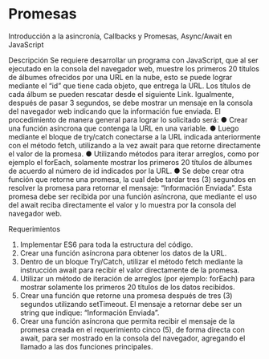 # Promesas
 Introducción a la asincronía, Callbacks y Promesas, Async/Await en JavaScript
 
 Descripción
Se requiere desarrollar un programa con JavaScript, que al ser ejecutado en la consola del
navegador web, muestre los primeros 20 títulos de álbumes ofrecidos por una URL en la
nube, esto se puede lograr mediante el “id” que tiene cada objeto, que entrega la URL. Los
títulos de cada álbum se pueden rescatar desde el siguiente Link.
Igualmente, después de pasar 3 segundos, se debe mostrar un mensaje en la consola del
navegador web indicando que la información fue enviada.
El procedimiento de manera general para lograr lo solicitado será:
● Crear una función asíncrona que contenga la URL en una variable.
● Luego mediante el bloque de try/catch conectarse a la URL indicada anteriormente
con el método fetch, utilizando a la vez await para que retorne directamente el valor
de la promesa.
● Utilizando métodos para iterar arreglos, como por ejemplo el forEach, solamente
mostrar los primeros 20 títulos de álbumes de acuerdo al número de id indicados por
la URL.
● Se debe crear otra función que retorne una promesa, la cual debe tardar tres (3)
segundos en resolver la promesa para retornar el mensaje: “Información Enviada”.
Esta promesa debe ser recibida por una función asíncrona, que mediante el uso del
await reciba directamente el valor y lo muestra por la consola del navegador web.

Requerimientos
1. Implementar ES6 para toda la estructura del código.
2. Crear una función asíncrona para obtener los datos de la URL.
3. Dentro de un bloque Try/Catch, utilizar el método fetch mediante la instrucción await
para recibir el valor directamente de la promesa.
4. Utilizar un método de iteración de arreglos (por ejemplo: forEach) para mostrar
solamente los primeros 20 títulos de los datos recibidos.
5. Crear una función que retorne una promesa después de tres (3) segundos utilizando
setTimeout. El mensaje a retornar debe ser un string que indique: “Información
Enviada”.
6. Crear una función asíncrona que permita recibir el mensaje de la promesa creada en
el requerimiento cinco (5), de forma directa con await, para ser mostrado en la
consola del navegador, agregando el llamado a las dos funciones principales.

